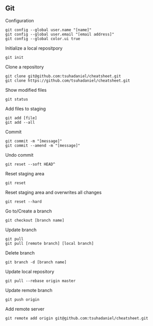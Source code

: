 ## Git

Configuration
```
git config --global user.name "[name]"
git config --global user.email "[email address]"
git config --global color.ui true
```

Initialize a local repositpory
```
git init
```

Clone a repository
```
git clone git@github.com:tsuhadaniel/cheatsheet.git
git clone https://github.com/tsuhadaniel/cheatsheet.git
```

Show modified files
```
git status
```

Add files to staging
```
git add [file]
git add --all
```

Commit
```
git commit -m "[message]"
git commit --amend -m "[message]"
```

Undo commit
```
git reset --soft HEAD^
```

Reset staging area
```
git reset
```

Reset staging area and overwrites all changes
```
git reset --hard
```

Go to/Create a branch
```
git checkout [branch name]
```

Update branch
```
git pull
git pull [remote branch] [local branch]
```

Delete branch
```
git branch -d [branch name]
```

Update local repository
```
git pull --rebase origin master
```

Update remote branch
```
git push origin 
```

Add remote server
```
git remote add origin git@github.com:tsuhadaniel/cheatsheet.git
